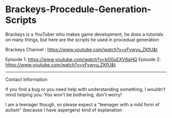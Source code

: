 # Brackeys-Procedule-Generation-Scripts
Brackeys is a YouTuber who makes game development, he does a tutorials on many things, but here are the scripts he used in procedual generation 

Brackeys Channel :
https://www.youtube.com/watch?v=vFvwyu_ZKfU&t


Episode 1:
https://www.youtube.com/watch?v=bG0uEXV6aHQ
Episode 2:
https://www.youtube.com/watch?v=vFvwyu_ZKfU&t



___
Contact Information

If you find a bug or you need help with understanding something, I wouldn't mind helping you. You won't be bothering, don't worry!

I am a teenager though, so please expect a "teenager with a mild form of autism" (because I have aspergers) kind of explanation

